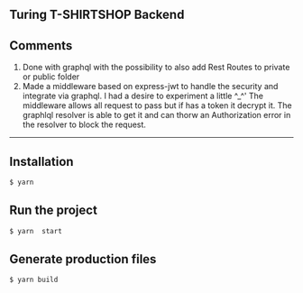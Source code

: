 ## Turing T-SHIRTSHOP Backend



## Comments                 
1. Done with graphql with the possibility to also add Rest Routes to private or public folder
2. Made a middleware based on express-jwt to handle the security and integrate via graphql. I had a desire to experiment a little ^_^'  The middleware allows all request to pass but if has a token it decrypt it. The graphlql resolver is able to get it and can thorw an Authorization error in the resolver to block the request.
                
----
## Installation
```bash
$ yarn 
```
## Run the project
```bash
$ yarn  start
```

## Generate production files
```bash
$ yarn build
```